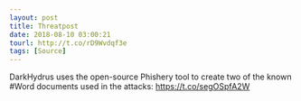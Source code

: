 ```yaml
---
layout: post
title: Threatpost
date: 2018-08-10 03:00:21
tourl: http://t.co/rD9Wvdqf3e
tags: [Source]
---
```

DarkHydrus uses the open-source Phishery tool to create two of the known #Word documents used in the attacks: https://t.co/segOSpfA2W